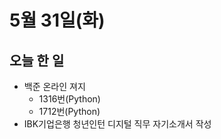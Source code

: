 # 5월 31일(화)

## 오늘 한 일

* 백준 온라인 져지
  * 1316번(Python)
  * 1712번(Python)
* IBK기업은행 청년인턴 디지털 직무 자기소개서 작성
